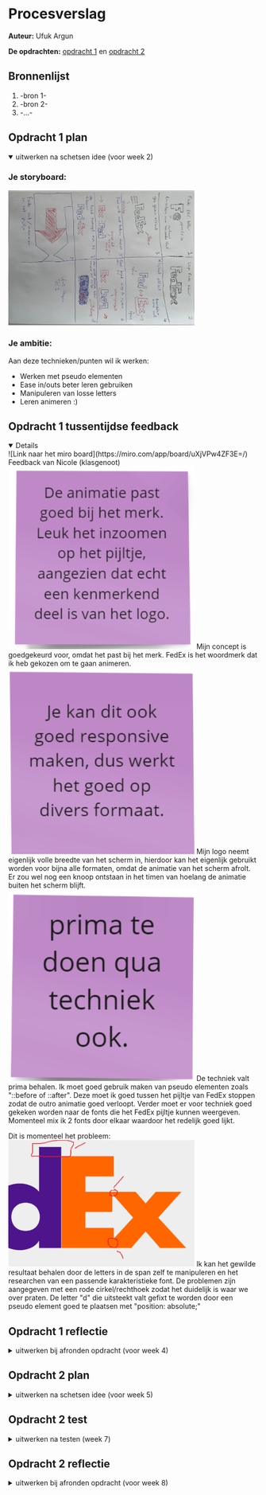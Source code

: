 # Procesverslag

**Auteur:** Ufuk Argun

**De opdrachten:** [opdracht 1](opdracht1/index.html) en [opdracht 2](opdracht2/index.html)

## Bronnenlijst

1. -bron 1-
2. -bron 2-
3. -...-

## Opdracht 1 plan

<details open>
  <summary>uitwerken na schetsen idee (voor week 2)</summary>

### Je storyboard:

  <img src="readme-images/Opdracht1schets.jpeg" width="375px" alt="storyboard voor opdracht 1">

### Je ambitie:

Aan deze technieken/punten wil ik werken:

- Werken met pseudo elementen
- Ease in/outs beter leren gebruiken
- Manipuleren van losse letters
- Leren animeren :)

</details>

## Opdracht 1 tussentijdse feedback

<details open>
![Link naar het miro board](https://miro.com/app/board/uXjVPw4ZF3E=/)
Feedback van Nicole (klasgenoot)
<img src="readme-images/Feedback-1.png" width="375px" alt="Feedback omtrent concept">
Mijn concept is goedgekeurd voor, omdat het past bij het merk. FedEx is het woordmerk dat ik heb gekozen om te gaan animeren.

<img src="readme-images/Feedback-2.png" width="375px" alt="Feedback omtrent diverse schermen">
Mijn logo neemt eigenlijk volle breedte van het scherm in, hierdoor kan het eigenlijk gebruikt worden voor bijna alle formaten, omdat de animatie van het scherm afrolt. Er zou wel nog een knoop ontstaan in het timen van hoelang de animatie buiten het scherm blijft.

<img src="readme-images/Feedback-3.png" width="375px" alt="Feedback omtrent techniek">
De techniek valt prima behalen. Ik moet goed gebruik maken van pseudo elementen zoals "::before of ::after".
Deze moet ik goed tussen het pijltje van FedEx stoppen zodat de outro animatie goed verloopt.
Verder moet er voor techniek goed gekeken worden naar de fonts die het FedEx pijltje kunnen weergeven.
Momenteel mix ik 2 fonts door elkaar waardoor het redelijk goed lijkt.

Dit is momenteel het probleem:
<img src="readme-images/Probleem-1.png" width="375px" alt="Probleem van de font">
Ik kan het gewilde resultaat behalen door de letters in de span zelf te manipuleren en het researchen van een passende karakteristieke font.
De problemen zijn aangegeven met een rode cirkel/rechthoek zodat het duidelijk is waar we over praten.
De letter "d" die uitsteekt valt gefixt te worden door een pseudo element goed te plaatsen met "position: absolute;"

</details>

## Opdracht 1 reflectie

<details>
  <summary>uitwerken bij afronden opdracht (voor week 4)</summary>

### Je uitkomst - karakteristiek screenshot(s):

  <img src="readme-images/dummy-plaatje.svg" width="375px" alt="uitomst opdracht 1">

### Dit ging goed/Heb ik geleerd:

Korte omschrijving met plaatje(s)

  <img src="readme-images/dummy-plaatje.svg" width="375px" alt="top">

### Dit was lastig/Is niet gelukt:

Korte omschrijving met plaatje(s)

  <img src="readme-images/dummy-plaatje.svg" width="375px" alt="bummer">
</details>

## Opdracht 2 plan

<details>
  <summary>uitwerken na schetsen idee (voor week 5)</summary>

### Je ontwerp:

  <img src="readme-images/dummy-plaatje.svg" width="375px" alt="ontwerp opdracht 2">

### Je ambitie:

Aan deze technieken/punten wil ik werken:

- punt 1
- punt 2
- nog een punt
- ...
</details>

## Opdracht 2 test

<details>
  <summary>uitwerken na testen (week 7)</summary>

Neem minimaal 5 bevindingen op:

### Bevinding 1:

Omschrijving van wat er nog niet orde was (tekst en afbeeding(en)).

#### oplossing:

Beschrijving hoe je het hebt hebt opgelost of als het niet gelukt is hoe je het zou oplossen (tekst en afbeeding(en)).

### Bevinding 2:

Omschrijving van wat er nog niet orde was (tekst en afbeeding(en)).

#### oplossing:

Beschrijving hoe je het hebt hebt opgelost of als het niet gelukt is hoe je het zou oplossen (tekst en afbeeding(en)).

### Bevinding 3:

...

</details>

## Opdracht 2 reflectie

<details>
  <summary>uitwerken bij afronden opdracht (voor week 8)</summary>

### Je uitkomst - karakteristiek screenshot(s):

  <img src="readme-images/dummy-plaatje.svg" width="375px" alt="uitkomst opdracht 2">

### Dit ging goed/Heb ik geleerd:

Korte omschrijving met plaatje(s)

  <img src="readme-images/dummy-plaatje.svg" width="375px" alt="top">

### Dit was lastig/Is niet gelukt:

Korte omschrijving met plaatje(s)

  <img src="readme-images/dummy-plaatje.svg" width="375px" alt="bummer">
</details>
